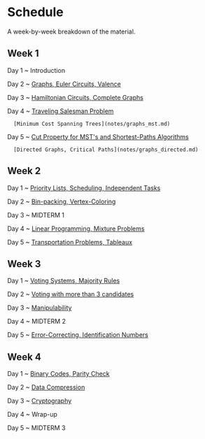 # Schedule

A week-by-week breakdown of the material.

## Week  1

Day 1
  ~ Introduction

Day 2
  ~ [Graphs, Euler Circuits, Valence](notes/graphs_euler.md)

Day 3
  ~ [Hamiltonian Circuits, Complete Graphs](notes/graphs_hamiltonian.md)

Day 4
  ~ [Traveling Salesman Problem](notes/graphs_tsp.md)

      [Minimum Cost Spanning Trees](notes/graphs_mst.md)

Day 5
  ~ [Cut Property for MST's and Shortest-Paths Algorithms](notes/cut_property_dijkstra.md)

      [Directed Graphs, Critical Paths](notes/graphs_directed.md)

## Week  2

Day 1
  ~ [Priority Lists, Scheduling, Independent Tasks](notes/scheduling.md)

Day 2
  ~ [Bin-packing, Vertex-Coloring](notes/bin_packing.md)

Day 3
  ~ MIDTERM 1

Day 4
  ~ [Linear Programming, Mixture Problems](notes/linear.md)

Day 5
  ~ [Transportation Problems, Tableaux](notes/tableaux.md)

## Week  3

Day 1
  ~ [Voting Systems, Majority Rules](notes/voting_majority.md)

Day 2
  ~ [Voting with more than 3 candidates](notes/voting_more_candidates.md)

Day 3
  ~ [Manipulability](notes/voting_manipulability.md)

Day 4
  ~ MIDTERM 2

Day 5
  ~ [Error-Correcting, Identification Numbers](notes/codes_ecc.md)

## Week  4

Day 1
  ~ [Binary Codes, Parity Check](notes/codes_binary.md)

Day 2
  ~ [Data Compression](notes/codes_compression.md)

Day 3
  ~ [Cryptography](notes/crypto.md)

Day 4
  ~ Wrap-up

Day 5
  ~ MIDTERM 3

